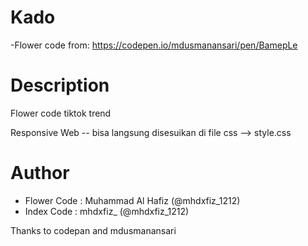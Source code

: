 # Kado
-Flower code from: https://codepen.io/mdusmanansari/pen/BamepLe


# Description
Flower code tiktok trend 

Responsive Web -- bisa langsung disesuikan di file css --> style.css

# Author
- Flower Code : Muhammad Al Hafiz (@mhdxfiz_1212)
- Index Code : mhdxfiz_ (@mhdxfiz_1212)

Thanks to codepan and mdusmanansari
